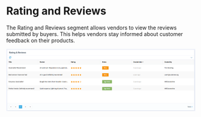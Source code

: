 # Rating and Reviews

The Rating and Reviews segment allows vendors to view the reviews submitted by buyers. This helps vendors stay informed about customer feedback on their products.

![Rating and reviews](media/rating-and-reviews.png)


